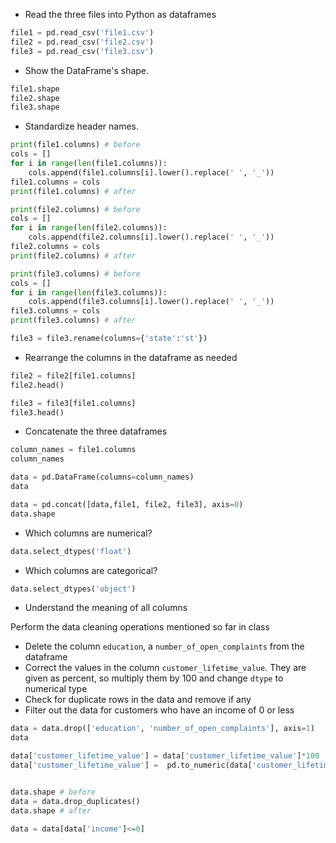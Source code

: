 - Read the three files into Python as dataframes

```python
file1 = pd.read_csv('file1.csv')
file2 = pd.read_csv('file2.csv')
file3 = pd.read_csv('file3.csv')
```

- Show the DataFrame's shape.

```python
file1.shape
file2.shape
file3.shape
```

- Standardize header names.

```python
print(file1.columns) # before
cols = []
for i in range(len(file1.columns)):
    cols.append(file1.columns[i].lower().replace(' ', '_'))
file1.columns = cols
print(file1.columns) # after
```

```python
print(file2.columns) # before
cols = []
for i in range(len(file2.columns)):
    cols.append(file2.columns[i].lower().replace(' ', '_'))
file2.columns = cols
print(file2.columns) # after
```

```python
print(file3.columns) # before
cols = []
for i in range(len(file3.columns)):
    cols.append(file3.columns[i].lower().replace(' ', '_'))
file3.columns = cols
print(file3.columns) # after

file3 = file3.rename(columns={'state':'st'})
```

- Rearrange the columns in the dataframe as needed

```python
file2 = file2[file1.columns]
file2.head()

file3 = file3[file1.columns]
file3.head()
```

- Concatenate the three dataframes

```python
column_names = file1.columns
column_names

data = pd.DataFrame(columns=column_names)
data

data = pd.concat([data,file1, file2, file3], axis=0)
data.shape
```

- Which columns are numerical?

```python
data.select_dtypes('float')
```

- Which columns are categorical?

```python
data.select_dtypes('object')
```

- Understand the meaning of all columns

Perform the data cleaning operations mentioned so far in class

- Delete the column `education`, a `number_of_open_complaints` from the dataframe
- Correct the values in the column `customer_lifetime_value`. They are given as percent, so multiply them by 100 and change `dtype` to numerical type
- Check for duplicate rows in the data and remove if any
- Filter out the data for customers who have an income of 0 or less

```python
data = data.drop(['education', 'number_of_open_complaints'], axis=1)
data

data['customer_lifetime_value'] = data['customer_lifetime_value']*100
data['customer_lifetime_value'] =  pd.to_numeric(data['customer_lifetime_value'], errors='coerce')


data.shape # before
data = data.drop_duplicates()
data.shape # after

data = data[data['income']<=0]
```